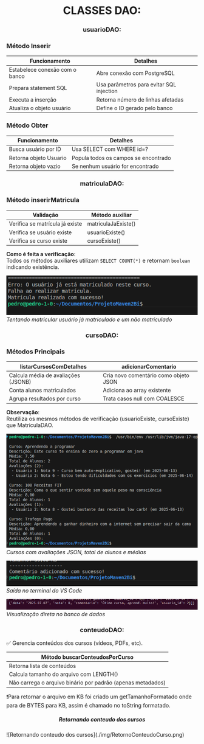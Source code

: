 <h1 align="center"> CLASSES DAO: </h1>

<h3 align="center"> usuarioDAO: </h3>

### Método Inserir
| Funcionamento                      | Detalhes                                  |
|------------------------------------|-------------------------------------------|
| Estabelece conexão com o banco     | Abre conexão com PostgreSQL              |
| Prepara statement SQL              | Usa parâmetros para evitar SQL injection |
| Executa a inserção                 | Retorna número de linhas afetadas        |
| Atualiza o objeto usuário          | Define o ID gerado pelo banco            |

### Método Obter
| Funcionamento                     | Detalhes                                  |
|------------------------------------|-------------------------------------------|
| Busca usuário por ID               | Usa SELECT com WHERE id=?                |
| Retorna objeto Usuario             | Popula todos os campos se encontrado     |
| Retorna objeto vazio               | Se nenhum usuário for encontrado         |



<h3 align="center"> matriculaDAO: </h3>

### Método inserirMatricula
| Validação                         | Método auxiliar          |
|------------------------------------|--------------------------|
| Verifica se matrícula já existe    | matriculaJaExiste()      |
| Verifica se usuário existe         | usuarioExiste()          |
| Verifica se curso existe           | cursoExiste()            |

**Como é feita a verificação**:  
Todos os métodos auxiliares utilizam `SELECT COUNT(*)` e retornam `boolean` indicando existência.

![Tentativa de matrícula](./img/TentativaMatricular.png)  
*Tentando matricular usuário já matriculado e um não matriculado*

<h3 align="center"> cursoDAO: </h3>

### Métodos Principais
| listarCursosComDetalhes            | adicionarComentario               |
|-------------------------------------|------------------------------------|
| Calcula média de avaliações (JSONB) | Cria novo comentário como objeto JSON |
| Conta alunos matriculados           | Adiciona ao array existente       |
| Agrupa resultados por curso         | Trata casos null com COALESCE     |

**Observação**:  
Reutiliza os mesmos métodos de verificação (usuarioExiste, cursoExiste) que MatriculaDAO.

![Listagem de cursos](./img/listandoCursosDetalhes.png)  
*Cursos com avaliações JSON, total de alunos e médias*

![Comentário adicionado](./img/ComentAddVSCODE.png)  
*Saída no terminal do VS Code*

![Comentário no banco](./img/ComentarioAdicionado.png)  
*Visualização direta no banco de dados*

<h3 align="center"> conteudoDAO: </h3>

✅ Gerencia conteúdos dos cursos (vídeos, PDFs, etc).

| Método buscarConteudosPorCurso |
|---|
| Retorna lista de conteúdos | 
| Calcula tamanho do arquivo com LENGTH() | 
| Não carrega o arquivo binário por padrão (apenas metadados) | 

❗Para retornar o arquivo em KB foi criado um getTamanhoFormatado onde para de BYTES para KB, assim é chamado no toString formatado.

<h5 align="center"> Retornando conteudo dos cursos</h5>
![Retornando conteudo dos cursos](./img/RetornoConteudoCurso.png)

